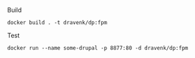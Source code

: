 Build
```
docker build . -t dravenk/dp:fpm
```
Test
```
docker run --name some-drupal -p 8877:80 -d dravenk/dp:fpm
```